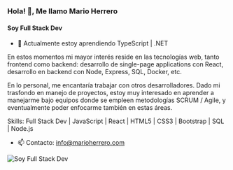 ### Hola!  👋, Me llamo Mario Herrero

#### Soy Full Stack Dev

- 🌱 Actualmente estoy aprendiendo TypeScript | .NET

En estos momentos mi mayor interés reside en las tecnologías web, tanto frontend como backend: desarrollo de single-page applications con React, desarrollo en backend con Node, Express, SQL, Docker, etc.

En lo personal, me encantaría trabajar con otros desarrolladores. Dado mi trasfondo en manejo de proyectos, estoy muy interesado en aprender a manejarme bajo equipos donde se empleen metodologías SCRUM / Agile, y eventualmente poder enfocarme también en estas áreas.

Skills: Full Stack Dev | JavaScript | React | HTML5 | CSS3 | Bootstrap | SQL | Node.js

- 📫 Contacto: info@marioherrero.com

![Soy Full Stack Dev](https://c.tenor.com/cBmz8RTK_JsAAAAC/typing-anime.gif)

